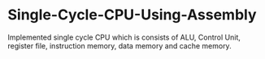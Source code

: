 # Single-Cycle-CPU-Using-Assembly
Implemented single cycle CPU which is consists of ALU, Control Unit, register file, instruction memory, data memory and cache memory.
